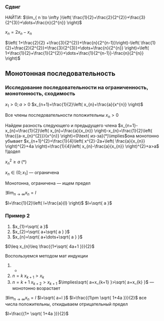 ### Сдвиг

НАЙТИ: $\lim_{ n \to \infty }\left( \frac{1}{2}+\frac{2}{2^{2}}+\frac{3}{2^{3}}+\dots+\frac{n}{2^{n}} \right)$

$x_{n}=2x_{n}-x_{n}$

$\left( 1+\frac{2}{2} +\frac{3}{2^{2}}+\frac{n}{2^{n-1}}\right)-\left( \frac{1}{2}+\frac{2}{2^{2}}+\frac{3}{2^{3}}+\dots+\frac{n}{2^{n}} \right)=\left( 1+\frac{1}{2}+\frac{1}{2^{2}}+\dots+\frac{1}{2^{n-1}}-\frac{n}{2^{n}} \right)$

## Монотонная последовательность

### Исследование последовательности на ограниченность, монотонность, сходимость 

$x_{1}>0;a>0$
$x_{n+1}=\frac{1}{2}\left( x_{n}+\frac{a}{x^{n}} \right)$

Все члены последовательности положительны $x_{n}>0$

Найдем разность следующего и предыдущего члена
$x_{n+1}-x_{n}=\frac{1}{2}\left( x_{n}+\frac{a}{x_{n}} \right)-x_{n}=\frac{1}{2}\left( \frac{{a-x_{n}^{2}}}{x^{n}} \right)<0\text{ из-за}(*)\implies$она монотонно убывает
$x_{n+1}^{2}=\frac{1}{4}\left( x^{2}-2a+\left( \frac{a}{x_{n}} \right)^{2}+4a \right)=\frac{1}{4}\left( x_{n}-\frac{a}{x_{n}} \right)^{2}+a>a$
!!додел

$x_{n}^{2}\geq a\ (*)$

$x_{n}\in(0;x_{1}]$ — ограничена

Монотонна, ограничена — ищем предел

$\exists \lim_{ n \to \infty }x_{n}=l$

$l=\frac{1}{2}\left( l+\frac{a}{l} \right)$
$l=\sqrt{ a }$

### Пример 2

1. $x_{1}=\sqrt{ a }$
2. $x_{2}=\sqrt{ a+\sqrt{ a } }$
3. $x_{n}=\sqrt{ a+\dots+\sqrt{ a } }$

$0\leq x_{n}\leq \frac{{1+\sqrt{ 4a+1 }}}{2}$

Воспользуемся методом мат индукции

1. *
2. $n=k$
   $x_{k+1}>x_{k}$
3. $n=k+1$
   $x_{k+2}>x_{k+1}$
   $\implies\sqrt{ a+x_{k+1} }>\sqrt{ a+x_{k} }$ — монотонно возрастает

$\exists \lim_{ n \to \infty }x_{n}=l$
$l=\sqrt{ a+l }$
$l=\frac{{1\pm \sqrt{ 1+4a }}}{2}$ все числа положительны, откидываем отрицательный предел

$l=\frac{{1+ \sqrt{ 1+4a }}}{2}$
